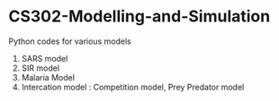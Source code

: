 # CS302-Modelling-and-Simulation
Python codes for various models
1. SARS model
2. SIR model
3. Malaria Model
4. Intercation model : Competition model, Prey Predator model
